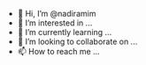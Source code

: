 - 👋 Hi, I’m @nadiramim
- 👀 I’m interested in ...
- 🌱 I’m currently learning ...
- 💞️ I’m looking to collaborate on ...
- 📫 How to reach me ...

<!---
nadiramim/nadiramim is a ✨ special ✨ repository because its `README.md` (this file) appears on your GitHub profile.
You can click the Preview link to take a look at your changes.
--->

